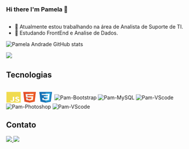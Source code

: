 ### Hi there I'm Pamela 👋
##

- 🔭 Atualmente estou trabalhando na área de Analista de Suporte de TI.
- 🌱 Estudando FrontEnd e Analise de Dados.

![Pamela Andrade GitHub stats](https://github-readme-stats.vercel.app/api?username=pamela-andrade&show_icons=true&theme=neon)

  <img height="180em" src="https://github-readme-stats.vercel.app/api/top-langs/?username=pamela-andrade&layout=compact&langs_count=16&theme=neon"/>

## Tecnologias 

<div style="display: inline_block"><br>
  <img align="center" alt="Pam-Js" height="30" width="40" src="https://raw.githubusercontent.com/devicons/devicon/master/icons/javascript/javascript-plain.svg">
  <img align="center" alt="Pam-HTML" height="30" width="40" src="https://raw.githubusercontent.com/devicons/devicon/master/icons/html5/html5-original.svg">
  <img align="center" alt="Pam-CSS" height="30" width="40" src="https://raw.githubusercontent.com/devicons/devicon/master/icons/css3/css3-original.svg">
  <img align="center" alt="Pam-Bootstrap" height="30" width="40" src="https://cdn.jsdelivr.net/gh/devicons/devicon/icons/bootstrap/bootstrap-plain.svg">
  <img align="center" alt="Pam-MySQL" height="30" width="40" src="https://cdn.jsdelivr.net/gh/devicons/devicon/icons/mysql/mysql-plain.svg">
  <img align="center" alt="Pam-VScode" height="30" width="25" src="https://github.com/marclelijveld/Power-BI-Icons/blob/main/PNG/Power-BI.png">
  <img align="center" alt="Pam-Photoshop" height="30" width="130" src="https://aleen42.github.io/badges/src/photoshop.svg">
  <img align="center" alt="Pam-VScode" height="30" width="130" src="https://img.shields.io/badge/Visual_Studio_Code-0078D4?style=for-the-badge&logo=visual%20studio%20code&logoColor=white">
  
</div>
  
  ## Contato 
  
   <a href="https://www.linkedin.com/in/pamela-andrade-088297176" target="_blank">
     <img src="https://img.shields.io/badge/LinkedIn-0077B5?style=for-the-badge&logo=linkedin&logoColor=white" target="_blank">
   </a>   
   <a href="https://br.pinterest.com/pamela_design_/" target="_blank">
     <img src="https://img.shields.io/badge/Pinterest-%23E60023.svg?&style=for-the-badge&logo=Pinterest&logoColor=white">
   </a> 
</div>
